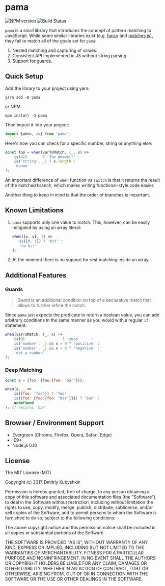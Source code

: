 # pama

[![NPM version](https://badge.fury.io/js/pama.svg)](https://npmjs.org/package/pama)
[![Build Status][travis-image]][travis-url]

[project-url]: https://github.com/grassator/pama
[travis-url]: https://travis-ci.org/grassator/pama
[travis-image]: https://travis-ci.org/grassator/pama.svg?branch=master

`pama` is a small library that introduces the concept of pattern matching to JavaScript. While some similar libraries exist (e.g. [funcy](https://www.npmjs.com/package/funcy) and [matches.js](https://github.com/natefaubion/matches.js)), they fail to match all of the goals set for `pama`:

1. Nested matching and capturing of values.
2. Consistent API implemented in JS without string parsing.
3. Support for guards.

## Quick Setup

Add the library to your project using yarn:

```
yarn add -D pama
```

or NPM:

```
npm install -D pama
```

Then import it into your project:

```js
import {when, is} from 'pama';
```

Here's how you can check for a specific number, string or anything else:

```js
const foo = when(varToMatch, (_, x) =>
    is(42)       ? 'The Answer!' :
    is('string', _) ? x.length :
    'dunno'
);
```

An important difference of `when` function vs `switch` is that it returns the result
of the matched branch, which makes writing functional-style code easier.

Another thing to keep in mind is that the order of branches is important.

## Known Limitations

1. `pama` supports only one value to match. This, however, can be easily mitigated by using an array literal:
    ```js
    when([x, y], () =>
       is([0, 1]) ? 'hit' :
       'no hit'
    );
    ```
2. At the moment there is no support for rest matching inside an array.

## Additional Features

### Guards

> *Guard* is an additional condition on top of a declarative match that allows to further refine the match.

Since `pama` just expects the predicate to return a boolean value, you can add arbitrary conditions in
the same manner as you would with a regular `if` statement:


```js
when(varToMatch, (_, x) =>
    is(0)                 ? 'zero'     :
    is('number', _) && x > 0 ? 'positive' :
    is('number', _) && x < 0 ? 'negative' :
    'not a number'
);
```

### Deep Matching

```js
const a = {foo: {foo:{foo: 'bar'}}};

when(a, _ =>
    is({foo: 'foo'}) ? 'foo' :
    is({foo: {foo:{foo: 'bar'}}}) ? 'bar' :
    undefined
); // returns 'bar'
```

## Browser / Environment Support

* Evergreen (Chrome, Firefox, Opera, Safari, Edge)
* IE9+
* Node.js 0.10

## License

The MIT License (MIT)

Copyright (c) 2017 Dmitriy Kubyshkin

Permission is hereby granted, free of charge, to any person obtaining a copy
of this software and associated documentation files (the "Software"), to deal
in the Software without restriction, including without limitation the rights
to use, copy, modify, merge, publish, distribute, sublicense, and/or sell
copies of the Software, and to permit persons to whom the Software is
furnished to do so, subject to the following conditions:

The above copyright notice and this permission notice shall be included in all
copies or substantial portions of the Software.

THE SOFTWARE IS PROVIDED "AS IS", WITHOUT WARRANTY OF ANY KIND, EXPRESS OR
IMPLIED, INCLUDING BUT NOT LIMITED TO THE WARRANTIES OF MERCHANTABILITY,
FITNESS FOR A PARTICULAR PURPOSE AND NONINFRINGEMENT. IN NO EVENT SHALL THE
AUTHORS OR COPYRIGHT HOLDERS BE LIABLE FOR ANY CLAIM, DAMAGES OR OTHER
LIABILITY, WHETHER IN AN ACTION OF CONTRACT, TORT OR OTHERWISE, ARISING FROM,
OUT OF OR IN CONNECTION WITH THE SOFTWARE OR THE USE OR OTHER DEALINGS IN THE
SOFTWARE.
